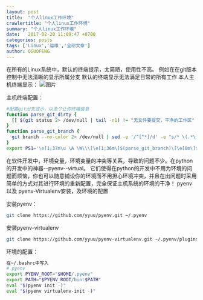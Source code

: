 ```yaml
---
layout: post
title:  "个人linux工作环境"
crawlertitle: "个人linux工作环境"
summary: "个人linux工作环境"
date:   2017-02-20 11:09:47 +0700
categories: posts
tags: ['Linux','运维','全部文章']
author: QGUOFENG
---
```

在所有的Linux系统中，默认的终端提示，太简陋，使用性不高。
例如在在git版本控制中无法清晰的显示所属分支
默认的终端显示无法满足日常的所有工作
本人主机终端显示：
![图片](/assets/active_images/Linux/Linux.png)

主机终端配置：
```bash
#配置git分支显示，以及个让你终端信息
function parse_git_dirty {
  [[ $(git status 2> /dev/null | tail -n1) != "无文件要提交，干净的工作区" ]] && echo "*"
}
function parse_git_branch {
  git branch --no-color 2> /dev/null | sed -e '/^[^*]/d' -e "s/* \(.*\)/[\1$(parse_git_dirty)]/"
}
export PS1='\e[1;37m\u \A \W\\\[\e[1;36m\]$(parse_git_branch)\[\e[0m\]$ '
```

在软件开发中，环境变量，环境变量的冲突等关系，导致的问题不少。在python的开发中的神器--pyenv--virtual。
它们使得在python的开发中不用为环境的问题而烦恼，你也可以随意铺设你的环境而不用担心环境冲突，并且在出问题时采用简单的方式对其进行环境的重新配置，完全保证主机系统的环境的干净！
pyenv以及 pyenv-Virtualenv安装，及环境的配置

安装pyenv：
```bash
git clone https://github.com/yyuu/pyenv.git ~/.pyenv
```
安装pyenv-virtualenv
```bash
git clone https://github.com/yyuu/pyenv-virtualenv.git ~/.pyenv/plugins/pyenv-virtualenv   
```

环境的配置：
```bash
在~/.bashrc中写入
# pyenv
export PYENV_ROOT="$HOME/.pyenv"
export PATH="$PYENV_ROOT/bin:$PATH"
eval "$(pyenv init -)"
eval "$(pyenv virtualenv-init -)"
```


